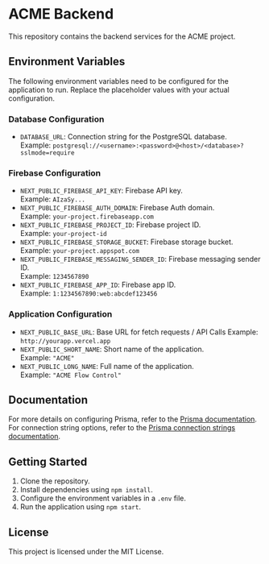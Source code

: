 # ACME Backend

This repository contains the backend services for the ACME project.

## Environment Variables

The following environment variables need to be configured for the application to run. Replace the placeholder values with your actual configuration.

### Database Configuration
- `DATABASE_URL`: Connection string for the PostgreSQL database.  
    Example: `postgresql://<username>:<password>@<host>/<database>?sslmode=require`

### Firebase Configuration
- `NEXT_PUBLIC_FIREBASE_API_KEY`: Firebase API key.  
    Example: `AIzaSy...`
- `NEXT_PUBLIC_FIREBASE_AUTH_DOMAIN`: Firebase Auth domain.  
    Example: `your-project.firebaseapp.com`
- `NEXT_PUBLIC_FIREBASE_PROJECT_ID`: Firebase project ID.  
    Example: `your-project-id`
- `NEXT_PUBLIC_FIREBASE_STORAGE_BUCKET`: Firebase storage bucket.  
    Example: `your-project.appspot.com`
- `NEXT_PUBLIC_FIREBASE_MESSAGING_SENDER_ID`: Firebase messaging sender ID.  
    Example: `1234567890`
- `NEXT_PUBLIC_FIREBASE_APP_ID`: Firebase app ID.  
    Example: `1:1234567890:web:abcdef123456`

### Application Configuration
- `NEXT_PUBLIC_BASE_URL`: Base URL for fetch requests / API Calls 
    Example: `http://yourapp.vercel.app`
- `NEXT_PUBLIC_SHORT_NAME`: Short name of the application.  
    Example: `"ACME"`
- `NEXT_PUBLIC_LONG_NAME`: Full name of the application.  
    Example: `"ACME Flow Control"`

## Documentation

For more details on configuring Prisma, refer to the [Prisma documentation](https://pris.ly/d/prisma-schema#accessing-environment-variables-from-the-schema).  
For connection string options, refer to the [Prisma connection strings documentation](https://pris.ly/d/connection-strings).

## Getting Started

1. Clone the repository.
2. Install dependencies using `npm install`.
3. Configure the environment variables in a `.env` file.
4. Run the application using `npm start`.

## License

This project is licensed under the MIT License.  